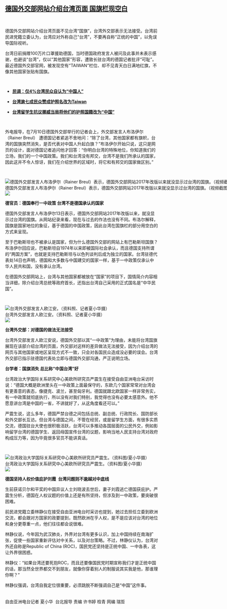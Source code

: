 <!--1594740504000-->
[德国外交部网站介绍台湾页面 国旗栏现空白](https://www.rfa.org/mandarin/yataibaodao/gangtai/hx1-07142020091405.html)
------

<p> </p><p>德国外交部网站介绍台湾页面不见台湾“国旗”，台湾外交部表示无法接受。台湾前民进党籍立委认为，台湾应对外称自己“台湾”，不要再自称“正统的中国”，以免误导国际视听。</p><p>台湾日前捐赠100万片口罩援助德国，当时德国政府发言人被问及此事并未表示感谢，也避谈“台湾”，仅以“其他国家”形容，遭致长驻台湾的德国记者批评“可耻”。最近德国外交部官网，被发现空有“TAIWAN”栏位、却不见青天白日满地红旗，不像其他国家张贴有国旗。</p><p> </p><ul><li><b><a class="external-link" href="http://www.rfa.org/mandarin/Xinwen/10-05122020151422.html">民调：仅4%台湾民众自认为“中国人”</a></b></li></ul><ul><li><b><a class="external-link" href="http://www.rfa.org/mandarin/yataibaodao/gangtai/hcm1-03312020072632.html">台湾逾七成民众赞成护照名改为Taiwan </a></b></li></ul><ul><li><b><a class="external-link" href="http://www.rfa.org/mandarin/Xinwen/6-05252018162201.html">台湾留学生抗议挪威当局将他们的护照国籍改为“中国”</a></b></li></ul><p> </p><p>外电报导，在7月10日德国外交部举行的记者会上，外交部发言人布洛伊尔 （Rainer Breul） 遭德国记者紧追不舍地问：“除了台湾，其他国家都有旗帜，台湾的国旗突然消失，是否代表对中国人升起白旗？”布洛伊尔开始只说，这只是网页的设计，面对德国记者追问他才回答：“你明白台湾的特殊地位，你知道我们的立场，我们的一个中国政策。我们和台湾没有邦交，台湾不是我们所承认的国家，因此这并不令人惊讶，我们在介绍世界的区域时，将它和有邦交的国家做区别。”</p><p> </p><p><div class="image-inline captioned" style="width:1500px;"><div style="width:1500px;"><img alt="德国外交部发言人布洛伊尔（Rainer Breul）表示，德国外交部网站2017年改版以来就没显示过台湾的国旗。（视频截图/路透社）" src="https://www.rfa.org/mandarin/yataibaodao/gangtai/hx1-07142020091405.html/Untitled-1.jpg" title="德国外交部发言人布洛伊尔（Rainer Breul）表示，德国外交部网站2017年改版以来就没显示过台湾的国旗。（视频截图/路透社）"/></div><div class="image-caption"><span style="width:1500px;">德国外交部发言人布洛伊尔（Rainer Breul）表示，德国外交部网站2017年改版以来就没显示过台湾的国旗。（视频截图/路透社）</span><span class="copyright"> </span></div><div id="zoomattribute"><a class="single_image" href="/mandarin/yataibaodao/gangtai/hx1-07142020091405.html/Untitled-1.jpg" title="德国外交部发言人布洛伊尔（Rainer Breul）表示，德国外交部网站2017年改版以来就没显示过台湾的国旗。（视频截图/路透社）"><img src="/rfa_resources/graphics/icon-zoom.png"/></a></div></div></p><p><b>德官员：德国奉行一中政策 台湾不是德国承认的国家</b></p><p>德国外交部发言人布洛伊尔13日表示，德国外交部网站2017年改版以来，就没显示过台湾的国旗。从网站纪录来看，现在与过去的作法也没有不同。布洛尔解释，国旗是国家地位的象征，基于德国的中国政策，因此台湾在国旗栏的部分用空白的方式来呈现。</p><p>至于巴勒斯坦也不被承认是国家，但为什么德国外交部的网站上有巴勒斯坦国旗？布洛伊尔回应说，巴勒斯坦自1974年以来即被国际社会承认，而且德国支持所谓的“两国方案”，也就是支持巴勒斯坦与以色列谈判后成为独立的国家。台湾驻德代表处14日也声明，德国和大多数与中国建交的国家一样，基于一中政策仅承认中华人民共和国，没有承认台湾。</p><p>在德国外交部网站上，台湾与其他国家都被放在“国家”的项目下，国情简介内容相当详细，除介绍台湾总统等政府首长，还指出台湾自己采用的正式国名是“中华民国”。</p><p> </p><p><div class="image-inline captioned" style="width:1280px;"><div style="width:1280px;"><img alt="台湾外交部发言人欧江安。（资料照、记者夏小华摄）" src="https://www.rfa.org/mandarin/yataibaodao/gangtai/hx1-07142020091405.html/4e8c.jpeg" title="台湾外交部发言人欧江安。（资料照、记者夏小华摄）"/></div><div class="image-caption"><span style="width:1280px;">台湾外交部发言人欧江安。（资料照、记者夏小华摄）</span><span class="copyright"> </span></div><div id="zoomattribute"><a class="single_image" href="/mandarin/yataibaodao/gangtai/hx1-07142020091405.html/4e8c.jpeg" title="台湾外交部发言人欧江安。（资料照、记者夏小华摄）"><img src="/rfa_resources/graphics/icon-zoom.png"/></a></div></div></p><p><b>台湾外交部：对德国的做法无法接受<br/></b></p><p>台湾外交部发言人欧江安说，德国外交部以其“一中政策”为理由，未能将台湾国旗展现在该部介绍台湾的页面，外交部对这样的差异做法无法接受，因为介绍台湾的网页与其他国家或地区呈现方式不一致，只会对各国民众造成没必要的误会。台湾外交部已指示驻德国代表处立即与德国外交部沟通，严正说明立场。<br/><b> </b></p><p><b>台学者：国旗消失 总比称“中国台湾”好</b></p><p>台湾政治大学国际关系研究中心美欧所研究员严震生在接受自由亚洲电台采访时说：“德国大概是欧洲里头在一中政策上面最保守的，东欧几个国家常常对台湾会有更善意的表态，像捷克、波兰，甚至匈牙利。德国就跟北欧国家一样非常务实，有一中政策就彻底执行，所以没有对我们特别，我觉得也没有必要太感意外。他不愿意讲台湾是中国的一省，不讲就好了，从这角度看还可以。”</p><p>严震生说，这么多年，德国严禁台德之间包括总统、副总统、行政院长、国防部长和外交部长互访。但台湾与德国之间，不管在经贸，或是留学生方面，有很多实质交流，德国驻台大使也很积极活跃，台湾可以多推动各国层面的公民外交，例如影响留学台湾的德国学生、返回母国宣传台湾的议题，影响当地人民支持台湾对政府构成压力等，因为毕竟很多官员不能讲真话。</p><p> </p><p><div class="image-inline captioned" style="width:1280px;"><div style="width:1280px;"><img alt="台湾政治大学国际关系研究中心美欧所研究员严震生。（资料图/夏小华摄）" src="https://www.rfa.org/mandarin/yataibaodao/gangtai/hx1-07142020091405.html/IMG_4506.jpeg" title="台湾政治大学国际关系研究中心美欧所研究员严震生。（资料图/夏小华摄）"/></div><div class="image-caption"><span style="width:1280px;">台湾政治大学国际关系研究中心美欧所研究员严震生。（资料图/夏小华摄）</span><span class="copyright"> </span></div><div id="zoomattribute"><a class="single_image" href="/mandarin/yataibaodao/gangtai/hx1-07142020091405.html/IMG_4506.jpeg" title="台湾政治大学国际关系研究中心美欧所研究员严震生。（资料图/夏小华摄）"><img src="/rfa_resources/graphics/icon-zoom.png"/></a></div></div></p><p><b>德国坚持人权价值庇护刘霞  台湾问题则不逾越对中底线</b></p><p>生前获诺贝尔和平奖的中国异议人士刘晓波去世后，妻子刘霞逃亡德国获庇护。严震生分析，德国在人权议题的价值上还是有所坚持，但涉及到一中政策，要突破很困难。</p><p>前民进党籍立委林静仪在接受自由亚洲电台时采访也提到，她过去担任立委到欧洲交流，都会跟对方国家的政要提到，既然欧洲在乎人权，是不是应该对台湾的地位和身分更尊重一点，他们往往都会说很难。</p><p>林静仪说，今年因为武汉肺炎，外界对台湾有更多认识，加上中国持续在南海扩张，促使一些国家重新评估对中关系，以及对台策略。不过，林静仪认为，台湾对外还自称是Republic of China (ROC)，国民党还坚持是正统中国、一中各表，这让外界很困惑。</p><p>林静仪：“如果台湾还要死抱ROC，而且还要像国民党时期宣称我们才是正统中国的话，那当然全世界都交不到朋友，就像你穿着别人的制服说其实我是他，那谁理你啊？”</p><p>林静仪强调，台湾自我定位很重要，必须跳脱不断强调自己是“中国”这件事。<br/><br/><br/>自由亚洲电台记者 夏小华  台北报导 责编 许书婷 梒青 网编 瑞哲</p>
